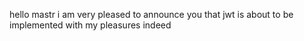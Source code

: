 hello mastr
i am very pleased
to announce you
that jwt is about to be
implemented
with my pleasures indeed